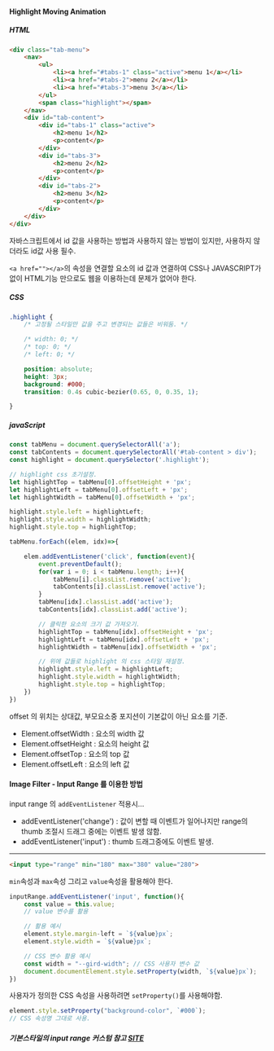 #### Highlight Moving Animation


##### HTML
```html
<div class="tab-menu">
    <nav>
        <ul>
            <li><a href="#tabs-1" class="active">menu 1</a></li>
            <li><a href="#tabs-2">menu 2</a></li>
            <li><a href="#tabs-3">menu 3</a></li>
        </ul>
        <span class="highlight"></span>
    </nav>
    <div id="tab-content">
        <div id="tabs-1" class="active">
            <h2>menu 1</h2>
            <p>content</p>
        </div>
        <div id="tabs-3">
            <h2>menu 2</h2>
            <p>content</p>
        </div>
        <div id="tabs-2">
            <h2>menu 3</h2>
            <p>content</p>
        </div>
    </div>
</div>
```
자바스크립트에서 id 값을 사용하는 방법과 사용하지 않는 방법이 있지만, 사용하지 않더라도 id값 사용 필수.  

`<a href=""></a>`의 속성을 연결할 요소의 id 값과 연결하여 CSS나 JAVASCRIPT가 없이 HTML기능 만으로도 웹을 이용하는데 문제가 없어야 한다.  


##### CSS
```css
.highlight {
    /* 고정될 스타일만 값을 주고 변경되는 값들은 비워둠. */

    /* width: 0; */
    /* top: 0; */
    /* left: 0; */

    position: absolute;
    height: 3px;
    background: #000;
    transition: 0.4s cubic-bezier(0.65, 0, 0.35, 1);

}
```

##### javaScript
```javascript
const tabMenu = document.querySelectorAll('a'); 
const tabContents = document.querySelectorAll('#tab-content > div');
const highlight = document.querySelector('.highlight');

// highlight css 초기설정.
let highlightTop = tabMenu[0].offsetHeight + 'px';
let highlightLeft = tabMenu[0].offsetLeft + 'px';
let highlightWidth = tabMenu[0].offsetWidth + 'px';

highlight.style.left = highlightLeft;
highlight.style.width = highlightWidth;
highlight.style.top = highlightTop;

tabMenu.forEach((elem, idx)=>{

    elem.addEventListener('click', function(event){
        event.preventDefault();
        for(var i = 0; i < tabMenu.length; i++){
            tabMenu[i].classList.remove('active');
            tabContents[i].classList.remove('active');
        }
        tabMenu[idx].classList.add('active');
        tabContents[idx].classList.add('active');

        // 클릭한 요소의 크기 값 가져오기.
        highlightTop = tabMenu[idx].offsetHeight + 'px';
        highlightLeft = tabMenu[idx].offsetLeft + 'px';
        highlightWidth = tabMenu[idx].offsetWidth + 'px';

        // 위에 값들로 highlight 의 css 스타일 재설정.
        highlight.style.left = highlightLeft;
        highlight.style.width = highlightWidth;
        highlight.style.top = highlightTop;
    })
})
```
offset 의 위치는 상대값, 부모요소중 포지션이 기본값이 아닌 요소를 기준. 
- Element.offsetWidth :  요소의 width 값
- Element.offsetHeight : 요소의 height 값
- Element.offsetTop :    요소의 top 값
- Element.offsetLeft :   요소의 left 값

#### Image Filter - Input Range 를 이용한 방법

input range 의 `addEventListener` 적용시...
- addEventListener('change') : 값이 변할 때 이벤트가 일어나지만 range의 thumb 조절시 드래그 중에는 이벤트 발생 않함.
- addEventListener('input')  : thumb 드래그중에도 이벤트 발생.
---
```html
<input type="range" min="180" max="380" value="280">
```
`min`속성과 `max`속성 그리고 `value`속성을 활용해야 한다.


```javascript
inputRange.addEventListener('input', function(){    
    const value = this.value;
    // value 변수를 활용

    // 활용 예시
    element.style.margin-left = `${value}px`;
    element.style.width = `${value}px`;

    // CSS 변수 활용 예시   
    const width = "--gird-width"; // CSS 사용자 변수 값
    document.documentElement.style.setProperty(width, `${value}px`);
})
```
사용자가 정의한 CSS 속성을 사용하려면 `setProperty()`를 사용해야함.
```javascript
element.style.setProperty("background-color", `#000`); 
// CSS 속성명 그대로 사용. 
```


##### 기본스타일의 input range 커스텀 참고 [SITE](https://css-tricks.com/styling-cross-browser-compatible-range-inputs-css/)
